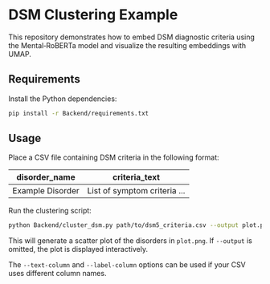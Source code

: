 # DSM Clustering Example

This repository demonstrates how to embed DSM diagnostic criteria using the Mental‑RoBERTa model and visualize the resulting embeddings with UMAP.

## Requirements

Install the Python dependencies:

```bash
pip install -r Backend/requirements.txt
```

## Usage

Place a CSV file containing DSM criteria in the following format:

| disorder_name | criteria_text |
|---------------|---------------|
| Example Disorder | List of symptom criteria ... |

Run the clustering script:

```bash
python Backend/cluster_dsm.py path/to/dsm5_criteria.csv --output plot.png
```

This will generate a scatter plot of the disorders in `plot.png`. If `--output` is omitted, the plot is displayed interactively.

The `--text-column` and `--label-column` options can be used if your CSV uses different column names.
